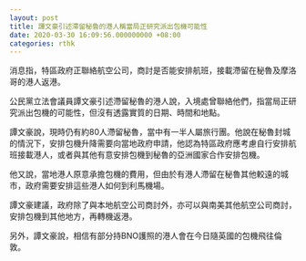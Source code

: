 ```yaml
---
layout: post
title: 譚文豪引述滯留秘魯的港人稱當局正研究派出包機可能性
date: 2020-03-30 16:09:56.000000000 +08:00
categories: rthk
---
```


消息指，特區政府正聯絡航空公司，商討是否能安排航班，接載滯留在秘魯及摩洛哥的港人返港。

公民黨立法會議員譚文豪引述滯留秘魯的港人說，入境處曾聯絡他們，指當局正研究派出包機的可能性，但沒有透露實質的日期、時間和地點。

譚文豪說，現時仍有約80人滯留秘魯，當中有一半人屬旅行團。他說在秘魯封城的情況下，安排包機升降需要向當地政府申請，他認為特區政府應考慮自行安排航班接載港人，或者與其他有意安排包機到秘魯的亞洲國家合作安排包機。

他又說，當地港人原意承擔包機的費用，但由於有港人滯留在秘魯其他較遠的城市，政府需要安排這些港人如何到利馬機場。

譚文豪建議，政府除了與本地航空公司商討外，亦可以與南美其他航空公司商討，安排包機到其他地方，再轉機返港。

另外，譚文豪說，相信有部分持BNO護照的港人會在今日隨英國的包機飛往倫敦。
